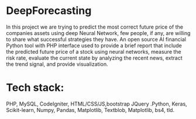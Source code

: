 # DeepForecasting

In this project we are trying to predict the most correct future price of the companies assets using deep Neural Network, few people, if any, are willing to share what successful strategies they have. 
An open source AI financial Python tool with PHP interface used to provide a brief report that include the predicted future price of a stock using neural networks, measure the risk rate, evaluate the current state by analyzing the recent news, extract the trend signal, and provide visualization.

# Tech stack:
 PHP, MySQL, CodeIgniter, HTML/CSS/JS,bootstrap JQuery
 .Python, Keras, Scikit-learn, Numpy, Pandas, Matplotlib, Textblob, Matplotlib, bs4, tld.
 
